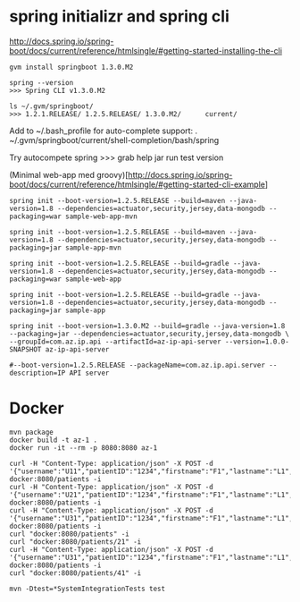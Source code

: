 
# spring initializr and spring cli

http://docs.spring.io/spring-boot/docs/current/reference/htmlsingle/#getting-started-installing-the-cli

    gvm install springboot 1.3.0.M2

    spring --version
    >>> Spring CLI v1.3.0.M2

    ls ~/.gvm/springboot/
    >>> 1.2.1.RELEASE/ 1.2.5.RELEASE/ 1.3.0.M2/      current/

Add to ~/.bash_profile for auto-complete support:
    . ~/.gvm/springboot/current/shell-completion/bash/spring

Try autocompete
    spring <HIT TAB HERE>
    >>> grab  help  jar  run  test  version
  
(Minimal web-app med groovy)[http://docs.spring.io/spring-boot/docs/current/reference/htmlsingle/#getting-started-cli-example]
  

    spring init --boot-version=1.2.5.RELEASE --build=maven --java-version=1.8 --dependencies=actuator,security,jersey,data-mongodb --packaging=war sample-web-app-mvn

    spring init --boot-version=1.2.5.RELEASE --build=maven --java-version=1.8 --dependencies=actuator,security,jersey,data-mongodb --packaging=jar sample-app-mvn

    spring init --boot-version=1.2.5.RELEASE --build=gradle --java-version=1.8 --dependencies=actuator,security,jersey,data-mongodb --packaging=war sample-web-app

    spring init --boot-version=1.2.5.RELEASE --build=gradle --java-version=1.8 --dependencies=actuator,security,jersey,data-mongodb --packaging=jar sample-app

    spring init --boot-version=1.3.0.M2 --build=gradle --java-version=1.8 --packaging=jar --dependencies=actuator,security,jersey,data-mongodb \
    --groupId=com.az.ip.api --artifactId=az-ip-api-server --version=1.0.0-SNAPSHOT az-ip-api-server

    #--boot-version=1.2.5.RELEASE --packageName=com.az.ip.api.server --description=IP API server 

# Docker

    mvn package
    docker build -t az-1 .
    docker run -it --rm -p 8080:8080 az-1
    
    curl -H "Content-Type: application/json" -X POST -d '{"username":"U11","patientID":"1234","firstname":"F1","lastname":"L1","weight":100,"height":200}' docker:8080/patients -i
    curl -H "Content-Type: application/json" -X POST -d '{"username":"U21","patientID":"1234","firstname":"F1","lastname":"L1","weight":100,"height":200}' docker:8080/patients -i
    curl -H "Content-Type: application/json" -X POST -d '{"username":"U31","patientID":"1234","firstname":"F1","lastname":"L1","weight":100,"height":200}' docker:8080/patients -i
    curl "docker:8080/patients" -i
    curl "docker:8080/patients/21" -i
    curl -H "Content-Type: application/json" -X POST -d '{"username":"U31","patientID":"1234","firstname":"F1","lastname":"L1","weight":100,"height":200}' docker:8080/patients -i
    curl "docker:8080/patients/41" -i
    
    mvn -Dtest=*SystemIntegrationTests test
